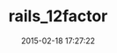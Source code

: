 ---
layout: post
title:  "rails_12factor"
repo:   "heroku/rails_12factor"
date:   2015-02-18 17:27:22
gemurl: https://github.com/heroku/rails_12factor
---
